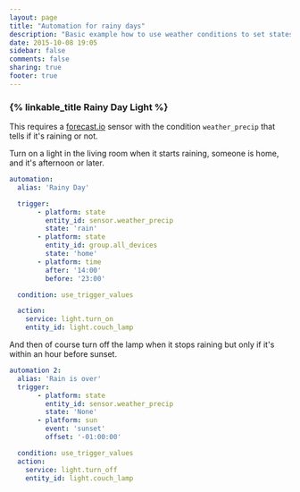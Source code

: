 ```yaml
---
layout: page
title: "Automation for rainy days"
description: "Basic example how to use weather conditions to set states"
date: 2015-10-08 19:05
sidebar: false
comments: false
sharing: true
footer: true
---
```


### {% linkable_title Rainy Day Light %}

This requires a [forecast.io](components/sensor.forecast/) sensor with the condition `weather_precip` that tells if it's raining or not.

Turn on a light in the living room when it starts raining, someone is home, and it's afternoon or later.

```yaml
automation:
  alias: 'Rainy Day'

  trigger:
       - platform: state
         entity_id: sensor.weather_precip
         state: 'rain'
       - platform: state
         entity_id: group.all_devices
         state: 'home'
       - platform: time
         after: '14:00'
         before: '23:00'

  condition: use_trigger_values

  action:
    service: light.turn_on
    entity_id: light.couch_lamp
```

And then of course turn off the lamp when it stops raining but only if it's within an hour before sunset.

```yaml
automation 2:
  alias: 'Rain is over'
  trigger:
       - platform: state
         entity_id: sensor.weather_precip
         state: 'None'
       - platform: sun
         event: 'sunset'
         offset: '-01:00:00'

  condition: use_trigger_values
  action:
    service: light.turn_off
    entity_id: light.couch_lamp
```

